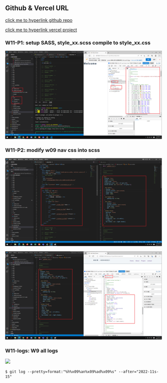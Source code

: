 ## Github & Vercel URL

[click me to hyperlink github repo](https://github.com/thomas0913/1111-web-408440021)

[click me to hyperlink vercel project](https://1111-web-408440021.vercel.app/)

### W11-P1: setup SASS, style_xx.scss compile to style_xx.css

![](./w11-p1.png)

### W11-P2: modify w09 nav css into scss

![](./w11-p2-1.png)

![](./w11-p2-2.png)

### W11-logs: W9 all logs

![](./w11-logs.png)

```
$ git log --pretty=format:"%h%x09%an%x09%ad%x09%s" --after="2022-11s-15"
```

